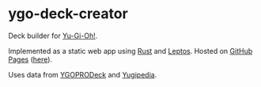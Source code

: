 # ygo-deck-creator

Deck builder for [Yu-Gi-Oh!](https://www.yugioh-card.com/).

Implemented as a static web app using [Rust](https://www.rust-lang.org/) and [Leptos](https://leptos.dev/). Hosted on [GitHub Pages](https://pages.github.com/) ([here](https://reisz.github.io/ygo-deck-constructor/)).

Uses data from [YGOPRODeck](https://ygoprodeck.com/) and [Yugipedia](https://yugipedia.com/wiki/Yugipedia).
